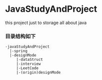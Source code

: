 # JavaStudyAndProject
this project just to storage all about java


### 目录结构如下
```CMD
-javaStudyAndProject
  |-spring
  |-designMode
     |-dataStruct
     |-interview
     |-LeetCode
     |-(origin)designMode

